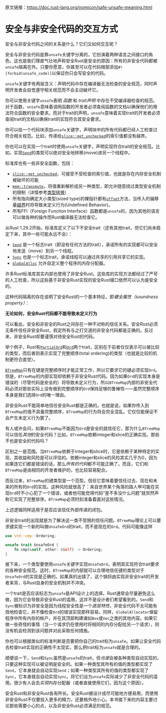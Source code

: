 原文链接：<https://doc.rust-lang.org/nomicon/safe-unsafe-meaning.html>

# 安全与非安全代码的交互方式

安全与非安全代码之间的关系是什么？它们又如何交互呢？

安全与非安全代码是靠`unsafe`关键字分离的，它扮演着两种语言之间接口的角色。这也是我们理直气壮地声称安全Rust是安全的原因：所有的非安全代码都被`unsafe`隔离在外。只要你愿意，你甚至可以在代码根部添加`#![forbid(unsafe_code)]`以保证你只会写安全的代码。

`unsafe`关键字有两层含义：声明代码中存在编译器无法检查的安全规范，同时声明开发者会自觉遵守相关规范而不会主动破坏它。

你可以使用关键字`unsafe`表明 _函数_ 和 _trait声明_ 中存在不受编译器检查的规范。对于函数，`unsafe`意味着调用函数的开发者必须查阅函数的文档以确保他们的用法符合函数的安全要求。而对于trait的声明，`unsafe`意味着实现trait的开发者必须查阅trait的文档以确保trait的实现符合其安全要求。

你可以给一个代码块添加`unsafe`关键字，声明块中的所有代码都已经人工检查过符合相关规范。比如，传递给[`slice::get_unchecked`][get_unchecked]的索引值都没有越界。

你也可以在实现一个trait时使用`unsafe`关键字，声明实现符合trait的安全规范。比如，实现[`Send`]的类型可以绝对安全地转移(move)进另一个线程中。

标准库也有一些非安全函数，包括：

- [`slice::get_unchecked`][get_unchecked]，可接受不受检查的索引值，也就是存在内存安全机制被破坏的可能
- [`mem::transmute`][transmute]，将值重新解析成另一种类型，即允许随意绕过类型安全机制的限制（详情参考[类型转换]）
- 所有指向确定大小类型(sized type)的裸指针都有[`offset`][ptr_offset]方法，当传入的偏移量[越界][ptr_offset]时将导致未定义行为(Undefined Behavior)。
- 所有FFI（Foreign Function Interface）函数都是`unsafe`的，因为其他的语言可以做各种的操作而Rust编译器无法检查它。

从Rust 1.29.2开始，标准库定义了以下不安全trait（还有其他trait，但它们尚未稳定下来，其中一些可能永远不会）：

- [`Send`] 是一个标志trait（即没有任何方法的trait），承诺所有的实现都可以安全地发送（move）到另一个线程。
- [`Sync`] 也是一个标志trait，承诺线程可以通过共享的引用共享它的实现。
- [`GlobalAlloc`] 允许自定义整个程序的内存分配器。

许多Rust标准库其实内部也使用了非安全Rust。这些库的实现方法都经过了严苛的人工检查，所以这些基于非安全Rust实现的安全Rust接口依然可以认为是安全的。

这种代码隔离的存在说明了安全Rust的一个基本特征，即*健全属性（soundness property）*：

**无论如何，安全Rust代码都不能导致未定义行为**

可以看出，安全和非安全的Rust之间存在一种不对称的信任关系。安全Rust必须无条件信任非安全Rust，假定所有与之打交道的非安全代码都是正确的。反过来，非安全Rust却要谨慎对待安全Rust的代码。

举个例子，Rust有[`PartialOrd`]和[`Ord`]两个trait，区别在于前者仅仅表示可以被比较的类型，而后者则表示实现了完整顺序(total ordering)的类型（也就是比较的机制更符合直觉）。

[`BTreeMap`]只有在键是完整顺序时才能正常工作，所以它要求它的键必须实现`Ord`。但是，`BTreeMap`的内部实现却依赖于非安全Rust代码。因为如果`Ord`的实现本身是错误的（尽管代码是安全的）将导致未定义行为，所以`BTreeMap`内部的非安全代码必须对那些实际上没有做到完整顺序的`Ord`保持足够的鲁棒性——虽然完整顺序本身是我们选择`Ord`的唯一理由。

非安全Rust不能简单地信任安全Rust都是正确的。也就是说，如果你传入到`BTreeMap`的值不具备完整顺序，`BTreeMap`的行为将会完全混乱。它仅仅能保证不会产生未定义行为罢了。

有人或许会问，如果`BTreeMap`不能因为`Ord`是安全的就信任它，那为什么`BTreeMap`可以信任*其他*的安全代码？比如，`BTreeMap`依赖integer和slice的正确实现。那些不也是安全的代码吗？

区别之一是范围。当`BTreeMap`依赖于integer和slice时，它是依赖于某种特定的实现，其收益和风险是可以评估的。依赖integer和slice的风险其实几乎为0，因为如果连它们都是错误的话，那么*所有的代码*都不可能正确了。而且，它们和`BTreeMap`是由相同的开发者维护的，也比较容易配合。

而反过来，`BTreeMap`的键类型是一个范型。信任它意味着要信任过去、现在和未来的所有的`Ord`的实现。这种风险就很高了：来自世界某个角落的路人甲可能在实现`Ord`时不小心犯了一个错误，或者他可能觉得代码“差不多没什么问题”就贸然声称它实现了完整排序。`BTreeMap`必须时刻准备着面对这些情况。

上述逻辑同样适用于是否应该信任外部传递的闭包。

非安全trait的出现就是为了解决这一类不受限的信任问题。`BTreeMap`理论上可以要求键实现一个新的叫做`UnsafeOrd`的trait，而不是现在的`Ord`。代码可能像这样

``` Rust
use std::cmp::Ordering;

unsafe trait UnsafeOrd {
    fn cmp(&self, other: &Self) -> Ordering;
}
```

接下来，一个类型要使用`unsafe`关键字实现`UnsafeOrd`，表明其实现符合trait要求的各种安全规范。这时，`BTreeMap`的内部就可以合理地信任键的类型对于`UnsafeOrd`的实现是正确的。如果真的出错了，这个锅将由实现非安全trait的开发者来背，与Rust自身的安全机制并不冲突。

一个trait是否应该标志为`unsafe`是API设计上的选择。Rust通常会尽量避免这么做，因为它会导致非安全Rust的滥用，这并不是设计者们希望看到的。`Send`和`Sync`被标识为非安全是因为线程安全性是一个*底层特性*，非安全代码不太可能有效地检查它，并不像检查`Ord`的错误实现那样容易。同样，`GlobalAllocator`保留程序中所有内存的帐户，并在其顶部构建诸如`Box`或`Vec`之类的其他内容。如果它做一些奇怪的事情（当一个请求仍在使用时将相同的内存分配给另一个请求），则没有机会检测到该问题并对此采取任何措施。

你也可以根据类似的标准判断是否要把你自己的trait标为`unsafe`。如果让安全代码去检查trait实现的正确性不太现实，那么把trait标为`unsafe`就是合理的。

顺便说一下，`Send`和`Sync`虽然是`unsafe`的trait，但*也是*会被各种类型自动实现的，只要这种实现可以被证明是安全的。如果一种类型其所有的值的类型都实现了`Send`，它本身就会自动实现`Send`；如果一种类型其所有的值的类型都实现了`Sync`，它本身就会自动实现`Sync`。将它们设为`unsafe`实际减少了非安全代码的滥用。很少有人会去*实现*内存分配器（或者直接使用它们，因为这个原因）。

安全Rust和非安全Rust各有所长。安全Rust被设计成尽可能地方便易用，而使用非安全Rust不仅要投入更多的精力，还要格外地小心。本书接下来的内容主要讨论那些需要小心的点，以及非安全Rust必须满足的规范。

[`Send`]: https://doc.rust-lang.org/std/marker/trait.Send.html
[`Sync`]: https://doc.rust-lang.org/std/marker/trait.Sync.html
[`GlobalAlloc`]: https://doc.rust-lang.org/std/alloc/trait.GlobalAlloc.html
[类型转换]: 4.类型转换.html
[ptr_offset]: https://doc.rust-lang.org/std/primitive.pointer.html#method.offset
[get_unchecked]: https://doc.rust-lang.org/std/primitive.slice.html#method.get_unchecked
[transmute]: https://doc.rust-lang.org/std/mem/fn.transmute.html
[`PartialOrd`]: https://doc.rust-lang.org/std/cmp/trait.PartialOrd.html
[`Ord`]: https://doc.rust-lang.org/std/cmp/trait.Ord.html
[`BTreeMap`]: https://doc.rust-lang.org/std/collections/struct.BTreeMap.html
